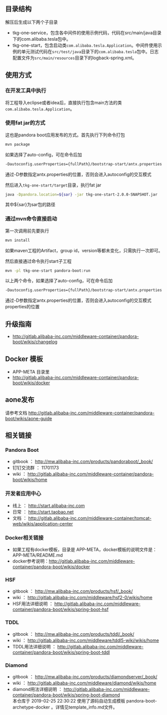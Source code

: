 ## 目录结构
解压后生成以下两个子目录

* tkg-one-service，包含各中间件的使用示例代码，代码在src/main/java目录下的com.alibaba.tesla包中。
* tkg-one-start，包含启动类`com.alibaba.tesla.Application`。中间件使用示例的单元测试代码在`src/test/java`目录下的`com.alibaba.tesla`包中。日志配置文件为`src/main/resources`目录下的logback-spring.xml。

## 使用方式
### 在开发工具中执行
将工程导入eclipse或者idea后，直接执行包含main方法的类`com.alibaba.tesla.Application`。

### 使用fat jar的方式
这也是pandora boot应用发布的方式。首先执行下列命令打包
   
```sh
mvn package
```

如果选择了auto-config，可在命令后加

```sh 
-Dautoconfig.userProperties={fullPath}/bootstrap-start/antx.properties
```

通过-D参数指定antx.properties的位置，否则会进入autoconfig的交互模式

然后进入`tkg-one-start/target`目录，执行fat jar

```sh
java -Dpandora.location=${sar} -jar tkg-one-start-2.0.0-SNAPSHOT.jar
```

其中${sar}为sar包的路径

### 通过mvn命令直接启动
第一次调用前先要执行

```sh
mvn install
```

如果maven工程的Artifact，group id，version等都未变化，只需执行一次即可。

然后直接通过命令执行start子工程

```sh
mvn -pl tkg-one-start pandora-boot:run
```

以上两个命令，如果选择了auto-config，可在命令后加

```sh 
-Dautoconfig.userProperties={fullPath}/bootstrap-start/antx.properties
```

通过-D参数指定antx.properties的位置，否则会进入autoconfig的交互模式properties的位置

## 升级指南

* http://gitlab.alibaba-inc.com/middleware-container/pandora-boot/wikis/changelog

## Docker 模板

* APP-META 目录里
* http://gitlab.alibaba-inc.com/middleware-container/pandora-boot/wikis/docker

## aone发布
请参考文档 http://gitlab.alibaba-inc.com/middleware-container/pandora-boot/wikis/aone-guide

## 相关链接
### Pandora Boot
* gitbook ： http://mw.alibaba-inc.com/products/pandoraboot/_book/
* 钉钉交流群 ： 11701173
* wiki ： http://gitlab.alibaba-inc.com/middleware-container/pandora-boot/wikis/home

### 开发者应用中心
* 线上 ： http://start.alibaba-inc.com
* 日常 ： http://start.taobao.net
* 文档 ： http://gitlab.alibaba-inc.com/middleware-container/tomcat-web/wikis/application-center

### Docker相关链接
* 如果工程有docker模板，目录是 APP-META，docker模板的说明文件是：APP-META/README.md
* docker参考说明：http://gitlab.alibaba-inc.com/middleware-container/pandora-boot/wikis/docker

### HSF
* gitbook ： http://mw.alibaba-inc.com/products/hsf/_book/
* wiki ： http://gitlab.alibaba-inc.com/middleware/hsf2-0/wikis/home
* HSF用法详细说明 ： http://gitlab.alibaba-inc.com/middleware-container/pandora-boot/wikis/spring-boot-hsf

### TDDL
* gitbook ： http://mw.alibaba-inc.com/products/tddl/_book/
* wiki ： http://gitlab.alibaba-inc.com/middleware/tddl5-wiki/wikis/home
* TDDL用法详细说明 ： http://gitlab.alibaba-inc.com/middleware-container/pandora-boot/wikis/spring-boot-tddl

### Diamond
* gitbook ： http://mw.alibaba-inc.com/products/diamondserver/_book/
* wiki ： http://gitlab.alibaba-inc.com/middleware/diamond/wikis/home
* diamond用法详细说明 ： http://gitlab.alibaba-inc.com/middleware-container/pandora-boot/wikis/spring-boot-diamond  
本仓库于 2019-02-25 22:30:22 使用了源码自动生成模板 pandora-boot-archetype-docker 。详情见template_info.md文件。
